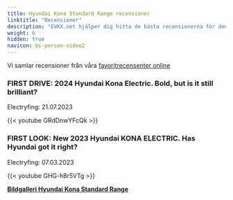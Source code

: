 ```yaml
---
title: Hyundai Kona Standard Range recensioner
linktitle: "Recensioner"
description: "EVKX.net hjälper dig hitta de bästa recensionerna för denna modell."
weight: 6
hidden: true
navicon: bi-person-video2
---
```

Vi samlar recensioner från våra [favoritrecensenter online](../../../../../guides/evreviewers/)

<div class="container text-center shadow p-2 pe-4 mb-5 bg-body-tertiary rounded border">
<h3>FIRST DRIVE: 2024 Hyundai Kona Electric. Bold, but is it still brilliant?</h3>
<p>Electryfing: 21.07.2023</p>

{{< youtube GRdDnwYFcQk >}}

</div>
<div class="container text-center shadow p-2 pe-4 mb-5 bg-body-tertiary rounded border">
<h3>FIRST LOOK: New 2023 Hyundai KONA ELECTRIC. Has Hyundai got it right?</h3>
<p>Electryfing: 07.03.2023</p>

{{< youtube GHG-h8r5VTg >}}

</div>
<div class="mt-3 mb-3">
<a href="../gallery/" class="text-decoration-none text-black">
<strong><i class="bi-arrow-left"></i>Bildgalleri  </strong>
</a>
<a href="../" class="text-decoration-none text-black float-end">
<strong>Hyundai Kona Standard Range <i class="bi-arrow-right"></i></strong>
</a>
</div>
